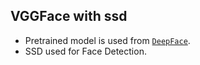 ## VGGFace with ssd
- Pretrained model is used from [`DeepFace`](https://github.com/serengil/deepface/).
- SSD used for Face Detection.
